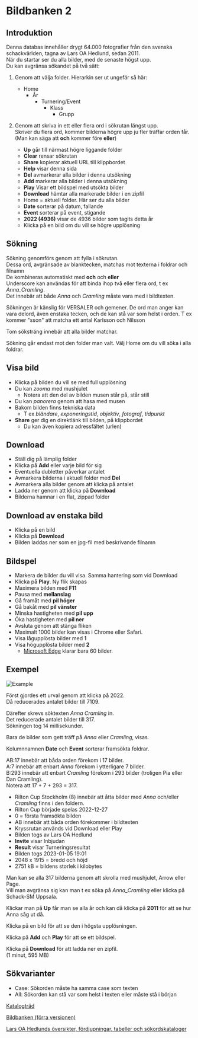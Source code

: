 # Bildbanken 2

## Introduktion

Denna databas innehåller drygt 64.000 fotografier från den svenska schackvärlden, tagna av Lars OA Hedlund, sedan 2011.  
När du startar ser du alla bilder, med de senaste högst upp.  
Du kan avgränsa sökandet på två sätt:

1. Genom att välja folder. Hierarkin ser ut ungefär så här:
	* Home
		* År
			* Turnering/Event
				* Klass
					* Grupp

2. Genom att skriva in ett eller flera ord i sökrutan längst upp.  
	Skriver du flera ord, kommer bilderna högre upp ju fler träffar orden får.  
	(Man kan säga att **och** kommer före **eller**)

	* **Up** går till närmast högre liggande folder
	* **Clear** rensar sökrutan
	* **Share** kopierar aktuell URL till klippbordet
	* **Help** visar denna sida
	* **Del** avmarkerar alla bilder i denna utsökning
	* **Add** markerar alla bilder i denna utsökning
	* **Play** Visar ett bildspel med utsökta bilder
	* **Download** hämtar alla markerade bilder i en zipfil
	* Home = aktuell folder. Här ser du alla bilder
	* **Date** sorterar på datum, fallande
	* **Event** sorterar på event, stigande
	* **2022 (4936)** visar de 4936 bilder som tagits detta år
	* Klicka på en bild om du vill se högre upplösning

## Sökning

Sökning genomförs genom att fylla i sökrutan.  
Dessa ord, avgränsade av blanktecken, matchas mot texterna i foldrar och filnamn  
De kombineras automatiskt med **och** och **eller**  
Underscore kan användas för att binda ihop två eller flera ord, t ex *Anna_Cramling*.  
Det innebär att både *Anna* och *Cramling* måste vara med i bildtexten.

Sökningen är känslig för VERSALER och gemener.
De ord man anger kan vara delord, även enstaka tecken, och de kan stå var som helst i orden. T ex kommer "sson" att matcha ett antal Karlsson och Nilsson  

Tom söksträng innebär att alla bilder matchar.

Sökning går endast mot den folder man valt. Välj Home om du vill söka i alla foldrar.

## Visa bild
* Klicka på bilden du vill se med full upplösning
* Du kan *zooma* med mushjulet
	* Notera att den del av bilden musen står på, står still
* Du kan *panorera* genom att hasa med musen
* Bakom bilden finns tekniska data
	* T ex *bländare*, *exponeringstid*, *objektiv*, *fotograf*, *tidpunkt*
* **Share** ger dig en direktlänk till bilden, på klippbordet
	* Du kan även kopiera adressfältet (urlen)

## Download

* Ställ dig på lämplig folder
* Klicka på **Add** eller varje bild för sig
* Eventuella dubletter påverkar antalet
* Avmarkera bilderna i aktuell folder med **Del**
* Avmarkera alla bilder genom att klicka på antalet
* Ladda ner genom att klicka på **Download**
* Bilderna hamnar i en flat, zippad folder

## Download av enstaka bild

* Klicka på en bild
* Klicka på **Download**
* Bilden laddas ner som en jpg-fil med beskrivande filnamn

## Bildspel

* Markera de bilder du vill visa. Samma hantering som vid Download
* Klicka på **Play**. Ny flik skapas
* Maximera bilden med **F11**
* Pausa med **mellanslag**
* Gå framåt med **pil höger**
* Gå bakåt med **pil vänster**
* Minska hastigheten med **pil upp**
* Öka hastigheten med **pil ner**
* Avsluta genom att stänga fliken
* Maximalt 1000 bilder kan visas i Chrome eller Safari.
* Visa lågupplösta bilder med **1**
* Visa högupplösta bilder med **2**
	* [Microsoft Edge](https://www.geeksforgeeks.org/maximum-length-of-a-url-in-different-browsers/) klarar bara 60 bilder.

## Exempel

![Example](AnnaCramling.jpg)

Först gjordes ett urval genom att klicka på 2022.  
Då reducerades antalet bilder till 7109.  

Därefter skrevs söktexten *Anna Cramling* in.  
Det reducerade antalet bilder till 317.  
Sökningen tog 14 millisekunder.

Bara de bilder som gett träff på *Anna* eller *Cramling*, visas.

Kolumnnamnen **Date** och **Event** sorterar framsökta foldrar.

AB:17 innebär att båda orden förekom i 17 bilder.  
A:7 innebär att enbart *Anna* förekom i ytterligare 7 bilder.  
B:293 innebär att enbart *Cramling* förekom i 293 bilder (troligen Pia eller Dan Cramling).  
Notera att 17 + 7 + 293 = 317.

* Rilton Cup Stockholm (8) innebär att åtta bilder med *Anna* och/eller *Cramling* finns i den foldern.
* Rilton Cup började spelas 2022-12-27
* 0 = första framsökta bilden
* AB innebär att båda orden förekommer i bildtexten
* Kryssrutan används vid Download eller Play
* Bilden togs av Lars OA Hedlund
* **Invite** visar Inbjudan
* **Result** visar Turneringsresultat
* Bilden togs 2023-01-05 19:01
* 2048 x 1915 = bredd och höjd
* 2751 kB = bildens storlek i kilobytes

Man kan se alla 317 bilderna genom att skrolla med mushjulet, Arrow eller Page.  
Vill man avgränsa sig kan man t ex söka på *Anna_Cramling* eller klicka på Schack-SM Uppsala. 

Klickar man på **Up** får man se alla år och kan då klicka på **2011** för att se hur Anna såg ut då.

Klicka på en bild för att se den i högsta upplösningen.

Klicka på **Add** och **Play** för att se ett bildspel.

Klicka på **Download** för att ladda ner en zipfil.  
(1 minut, 595 MB)

## Sökvarianter

* Case: Sökorden måste ha samma case som texten
* All: Sökorden kan stå var som helst i texten eller måste stå i början

[Katalogträd](https://storage.googleapis.com/bildbank2/index.html?tree=)  

[Bildbanken (förra versionen)](https://bildbanken1.schack.se)

[Lars OA Hedlunds översikter, fördjupningar, tabeller och sökordskataloger](https://storage.googleapis.com/bildbank2/sandbox/index.html)  